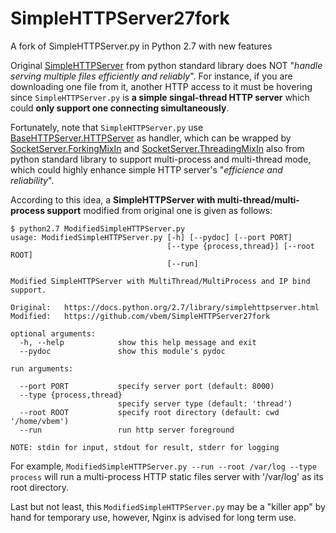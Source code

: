 # SimpleHTTPServer27fork
A fork of SimpleHTTPServer.py in Python 2.7 with new features

Original [SimpleHTTPServer][1] from python standard library does NOT "*handle serving multiple files efficiently and reliably*". For instance, if you are downloading one file from it, another HTTP access to it must be hovering since `SimpleHTTPServer.py` is **a simple singal-thread HTTP server** which could **only support one connecting simultaneously**.

Fortunately, note that `SimpleHTTPServer.py` use [BaseHTTPServer.HTTPServer][2] as handler, which can be wrapped by [SocketServer.ForkingMixIn][3] and [SocketServer.ThreadingMixIn][4] also from python standard library to support multi-process and multi-thread mode, which could highly enhance simple HTTP server's "*efficience and reliability*". 

According to this idea, a **SimpleHTTPServer with multi-thread/multi-process support** modified from original one is given as follows:

    $ python2.7 ModifiedSimpleHTTPServer.py
    usage: ModifiedSimpleHTTPServer.py [-h] [--pydoc] [--port PORT]
                                       [--type {process,thread}] [--root ROOT]
                                       [--run]
    
    Modified SimpleHTTPServer with MultiThread/MultiProcess and IP bind support.
    
    Original:   https://docs.python.org/2.7/library/simplehttpserver.html
    Modified:   https://github.com/vbem/SimpleHTTPServer27fork
    
    optional arguments:
      -h, --help            show this help message and exit
      --pydoc               show this module's pydoc
    
    run arguments:
    
      --port PORT           specify server port (default: 8000)
      --type {process,thread}
                            specify server type (default: 'thread')
      --root ROOT           specify root directory (default: cwd '/home/vbem')
      --run                 run http server foreground
    
    NOTE: stdin for input, stdout for result, stderr for logging


For example, `ModifiedSimpleHTTPServer.py --run --root /var/log --type process` will run a multi-process HTTP static files server with '/var/log' as its root directory.

Last but not least, this `ModifiedSimpleHTTPServer.py` may be a "killer app" by hand for temporary use, however, Nginx is advised for long term use.

  [1]: https://docs.python.org/2.7/library/simplehttpserver.html
  [2]: https://docs.python.org/2.7/library/basehttpserver.html#BaseHTTPServer.HTTPServer
  [3]: https://docs.python.org/2.7/library/socketserver.html#SocketServer.ForkingMixIn
  [4]: https://docs.python.org/2.7/library/socketserver.html#SocketServer.ThreadingMixIn
